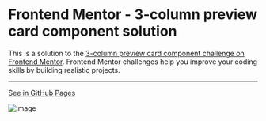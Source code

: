 # Frontend Mentor - 3-column preview card component solution

This is a solution to the [3-column preview card component challenge on Frontend Mentor](https://www.frontendmentor.io/challenges/3column-preview-card-component-pH92eAR2-). Frontend Mentor challenges help you improve your coding skills by building realistic projects.

---

[See in GitHub Pages](https://OTF31.github.io/3-column-preview-card-component/)

![image](https://user-images.githubusercontent.com/75378049/160500394-eb7420fc-99eb-4378-9612-321c422a6ac1.png)
